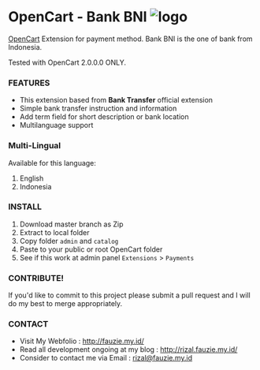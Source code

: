 OpenCart - Bank BNI ![logo]
===========================

[logo]: https://github.com/fauzie/oc-bank-bni/raw/master/admin/view/image/payment/bank_bni.png "Bank BNI Logo"

[OpenCart](http://opencart.com/) Extension for payment method. Bank BNI is the one of bank from Indonesia.

Tested with OpenCart 2.0.0.0 ONLY.

### FEATURES

* This extension based from **Bank Transfer** official extension
* Simple bank transfer instruction and information
* Add term field for short description or bank location
* Multilanguage support

### Multi-Lingual

Available for this language:

1. English
2. Indonesia

### INSTALL

1. Download master branch as Zip
2. Extract to local folder
3. Copy folder `admin` and `catalog`
4. Paste to your public or root OpenCart folder
5. See if this work at admin panel `Extensions` > `Payments`

### CONTRIBUTE!

If you'd like to commit to this project please submit a pull request and I will do my best to merge appropriately.

### CONTACT

* Visit My Webfolio : http://fauzie.my.id/
* Read all development ongoing at my blog : http://rizal.fauzie.my.id/
* Consider to contact me via Email : rizal@fauzie.my.id
